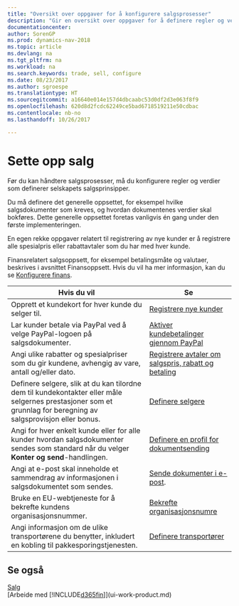 ```yaml
---
title: "Oversikt over oppgaver for å konfigurere salgsprosesser"
description: "Gir en oversikt over oppgaver for å definere regler og verdier som definerer salgsprinsipper og -prosesser."
documentationcenter: 
author: SorenGP
ms.prod: dynamics-nav-2018
ms.topic: article
ms.devlang: na
ms.tgt_pltfrm: na
ms.workload: na
ms.search.keywords: trade, sell, configure
ms.date: 08/23/2017
ms.author: sgroespe
ms.translationtype: HT
ms.sourcegitcommit: a16640e014e157d4dbcaabc53d0df2d3e063f8f9
ms.openlocfilehash: 620d8d2fcdc62249ce5bad6718519211e50cdbac
ms.contentlocale: nb-no
ms.lasthandoff: 10/26/2017

---
```

# <a name="setting-up-sales"></a>Sette opp salg
Før du kan håndtere salgsprosesser, må du konfigurere regler og verdier som definerer selskapets salgsprinsipper.

Du må definere det generelle oppsettet, for eksempel hvilke salgsdokumenter som kreves, og hvordan dokumentenes verdier skal bokføres. Dette generelle oppsettet foretas vanligvis én gang under den første implementeringen.

En egen rekke oppgaver relatert til registrering av nye kunder er å registrere alle spesialpris eller rabattavtaler som du har med hver kunde.

Finansrelatert salgsoppsett, for eksempel betalingsmåte og valutaer, beskrives i avsnittet Finansoppsett. Hvis du vil ha mer informasjon, kan du se [Konfigurere finans](finance-setup-finance.md).

| Hvis du vil | Se |
| --- | --- |
| Opprett et kundekort for hver kunde du selger til. |[Registrere nye kunder](sales-how-register-new-customers.md) |
| Lar kunder betale via PayPal ved å velge PayPal-logoen på salgsdokumenter. |[Aktiver kundebetalinger gjennom PayPal](sales-how-enable-payment-service-extensions.md) |
| Angi ulike rabatter og spesialpriser som du gir kundene, avhengig av vare, antall og/eller dato. |[Registrere avtaler om salgspris, rabatt og betaling](sales-how-record-sales-price-discount-payment-agreements.md) |
| Definere selgere, slik at du kan tilordne dem til kundekontakter eller måle selgernes prestasjoner som et grunnlag for beregning av salgsprovisjon eller bonus. |[Definere selgere](sales-how-setup-salespeople.md) |
| Angi for hver enkelt kunde eller for alle kunder hvordan salgsdokumenter sendes som standard når du velger **Konter og send**-handlingen. |[Definere en profil for dokumentsending](sales-how-setup-document-send-profiles.md) |
| Angi at e-post skal inneholde et sammendrag av informasjonen i salgsdokumentet som sendes. |[Sende dokumenter i e-post](ui-how-send-documents-email.md). |
|Bruke en EU-webtjeneste for å bekrefte kundens organisasjonsnummer.|[Bekrefte organisasjonsnumre](finance-setup-vat.md)|
|Angi informasjon om de ulike transportørene du benytter, inkludert en kobling til pakkesporingstjenesten.|[Definere transportører](sales-how-to-set-up-shipping-agents.md)|

## <a name="see-also"></a>Se også
[Salg](sales-manage-sales.md)  
[Arbeide med [!INCLUDE[d365fin](includes/d365fin_md.md)]](ui-work-product.md)

